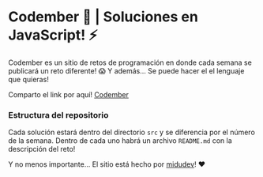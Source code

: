 # Codember 🚀 | Soluciones en JavaScript! ⚡️

Codember es un sitio de retos de programación en donde cada semana se publicará un reto diferente! 😱 Y además... Se puede hacer el el lenguaje que quieras!

Comparto el link por aquí! [Codember](https://codember.dev/)

### Estructura del repositorio

Cada solución estará dentro del directorio `src` y se diferencia por el número de la semana. Dentro de cada uno habrá un archivo `README.md` con la descripción del reto!

Y no menos importante... El sitio está hecho por [midudev](https://twitter.com/midudev)! ❤️
